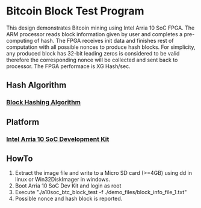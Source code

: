 # Bitcoin Block Test Program
This design demonstrates Bitcoin mining using Intel Arria 10 SoC FPGA. The ARM processor reads block information given by user and completes a pre-computing of hash. The FPGA receives init data and finishes rest of computation with all possible nonces to produce hash blocks. For simplicity, any produced block has 32-bit leading zeros is considered to be valid therefore the corresponding nonce will be collected and sent back to processor. The FPGA performace is XG Hash/sec.

Hash Algorithm
------
### [Block Hashing Algorithm](https://en.bitcoin.it/wiki/Block_hashing_algorithm)
  
  
Platform
------
### [Intel Arria 10 SoC Development Kit](https://www.intel.com/content/www/us/en/programmable/products/boards_and_kits/dev-kits/altera/arria-10-soc-development-kit.html)
  
  
HowTo
------
1. Extract the image file and write to a Micro SD card (>=4GB) using dd in linux or Win32DiskImager in windows.
2. Boot Arria 10 SoC Dev Kit and login as root
3. Execute "./a10soc_btc_block_test -f ./demo_files/block_info_file_1.txt"
4. Possible nonce and hash block is reported.
